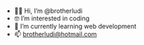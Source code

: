- 👋🏻 Hi, I’m @brotherludi
- 🤓 I’m interested in coding
- 🌱 I’m currently learning web development 
- 📫 brotherludi@hotmail.com

<!---
brotherludi/brotherludi is a ✨ special ✨ repository because its `README.md` (this file) appears on your GitHub profile.
You can click the Preview link to take a look at your changes.
--->
